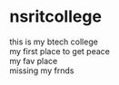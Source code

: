 # nsritcollege
this is my btech college
<br>
my first place to get peace
<br>
my fav place
<br>
missing my frnds
